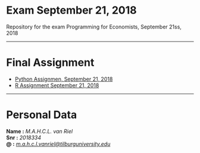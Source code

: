 # Exam September 21, 2018
Repository for the exam Programming for Economists, September 21ss, 2018  
___  
# Final Assignment  
* [Python Assignmen, September 21, 2018]()
* [R Assignment September 21, 2018]()  

___  

# Personal Data
**Name :** *M.A.H.C.L. van Riel*  
**Snr :** *2018334*  
**@ :** *m.a.h.c.l.vanriel@tilburguniversity.edu*
